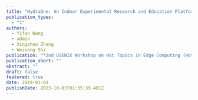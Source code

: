 ```yaml
---
title: "HydraOne: An Indoor Experimental Research and Education Platform for CAVs"
publication_types:
  - "1"
authors:
  - Yifan Wang
  - admin
  - Xingzhou Zhang
  - Weisong Shi
publication: "*2nd USENIX Workshop on Hot Topics in Edge Computing (HotEdge 19)*"
publication_short: ""
abstract: ""
draft: false
featured: true
date: 2019-01-01
publishDate: 2023-10-03T01:35:39.401Z
---
```

